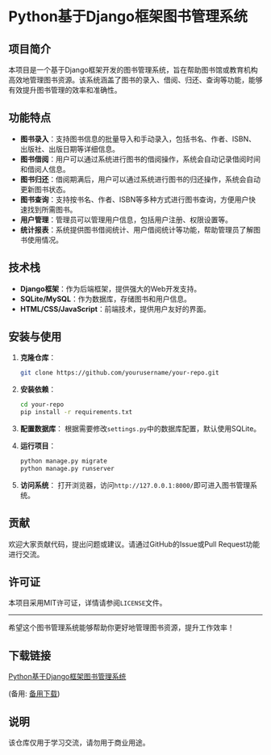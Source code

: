 # Python基于Django框架图书管理系统

## 项目简介

本项目是一个基于Django框架开发的图书管理系统，旨在帮助图书馆或教育机构高效地管理图书资源。该系统涵盖了图书的录入、借阅、归还、查询等功能，能够有效提升图书管理的效率和准确性。

## 功能特点

- **图书录入**：支持图书信息的批量导入和手动录入，包括书名、作者、ISBN、出版社、出版日期等详细信息。
- **图书借阅**：用户可以通过系统进行图书的借阅操作，系统会自动记录借阅时间和借阅人信息。
- **图书归还**：借阅期满后，用户可以通过系统进行图书的归还操作，系统会自动更新图书状态。
- **图书查询**：支持按书名、作者、ISBN等多种方式进行图书查询，方便用户快速找到所需图书。
- **用户管理**：管理员可以管理用户信息，包括用户注册、权限设置等。
- **统计报表**：系统提供图书借阅统计、用户借阅统计等功能，帮助管理员了解图书使用情况。

## 技术栈

- **Django框架**：作为后端框架，提供强大的Web开发支持。
- **SQLite/MySQL**：作为数据库，存储图书和用户信息。
- **HTML/CSS/JavaScript**：前端技术，提供用户友好的界面。

## 安装与使用

1. **克隆仓库**：
   ```bash
   git clone https://github.com/yourusername/your-repo.git
   ```

2. **安装依赖**：
   ```bash
   cd your-repo
   pip install -r requirements.txt
   ```

3. **配置数据库**：
   根据需要修改`settings.py`中的数据库配置，默认使用SQLite。

4. **运行项目**：
   ```bash
   python manage.py migrate
   python manage.py runserver
   ```

5. **访问系统**：
   打开浏览器，访问`http://127.0.0.1:8000/`即可进入图书管理系统。

## 贡献

欢迎大家贡献代码，提出问题或建议。请通过GitHub的Issue或Pull Request功能进行交流。

## 许可证

本项目采用MIT许可证，详情请参阅`LICENSE`文件。

---

希望这个图书管理系统能够帮助你更好地管理图书资源，提升工作效率！

## 下载链接
[Python基于Django框架图书管理系统](https://pan.quark.cn/s/705356424f5b) 

(备用: [备用下载](https://pan.baidu.com/s/123TFeyjkmcA1xUneg9Eqrw?pwd=1234))

## 说明

该仓库仅用于学习交流，请勿用于商业用途。
